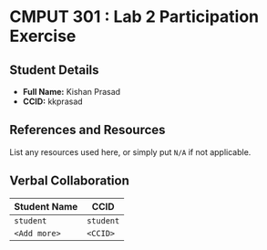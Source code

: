 # CMPUT 301 : Lab 2 Participation Exercise

## Student Details

- **Full Name:** Kishan Prasad
- **CCID:** kkprasad

## References and Resources

List any resources used here, or simply put `N/A` if not applicable.

## Verbal Collaboration

| Student Name | CCID      |
| ------------ | --------- |
| `student`    | `student` |
| `<Add more>` | `<CCID>`  |
